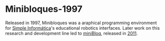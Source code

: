 # Minibloques-1997
Released in 1997, Minibloques was a araphical programming environment for [Simple Informática](https://github.com/miniBloq/Simple_Informatica-1994)'s educational robotics interfaces.
Later work on this research and development line led to [miniBloq](https://github.com/miniBloq/v0.83), released in [2011](https://blog.minibloq.org/2011/10/minibloq-beta-released.html).

